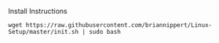 Install Instructions 
```
wget https://raw.githubusercontent.com/briannippert/Linux-Setup/master/init.sh | sudo bash
```
